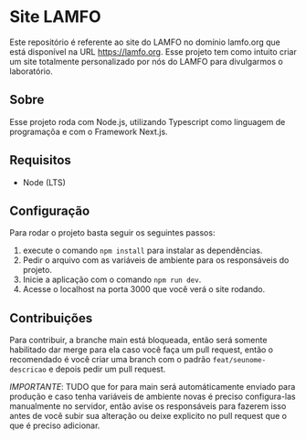 # Site LAMFO

Este repositório é referente ao site do LAMFO no domínio lamfo.org que está disponível na URL https://lamfo.org. Esse projeto tem como intuito criar um site totalmente personalizado por nós do LAMFO para divulgarmos o laboratório.

## Sobre

Esse projeto roda com Node.js, utilizando Typescript como linguagem de programaçõa e com o Framework Next.js.

## Requisitos

- Node (LTS)

## Configuração

Para rodar o projeto basta seguir os seguintes passos:

1. execute o comando `npm install` para instalar as dependências.
2. Pedir o arquivo com as variáveis de ambiente para os responsáveis do projeto.
2. Inicie a aplicação com o comando `npm run dev`.
3. Acesse o localhost na porta 3000 que você verá o site rodando.

## Contribuições

Para contribuir, a branche main está bloqueada, então será somente habilitado dar merge para ela caso você faça um pull request, então o recomendado é você criar uma branch com o padrão `feat/seunome-descricao` e depois pedir um pull request.

*IMPORTANTE*: TUDO que for para main será automáticamente enviado para produção e caso tenha variáveis de ambiente novas é preciso configura-las manualmente no servidor, então avise os responsáveis para fazerem isso antes de você subir sua alteração ou deixe explicito no pull request que o que é preciso adicionar.